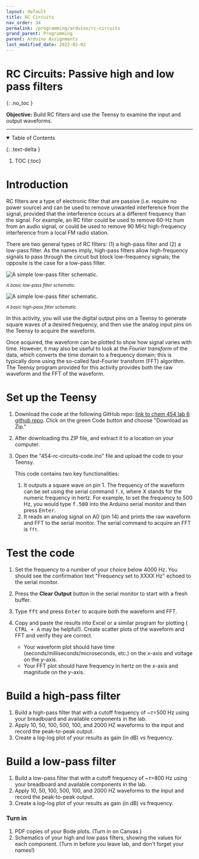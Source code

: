 ```yaml
---
layout: default
title: RC Circuits
nav_order: 34
permalink: /programming/arduino/rc-circuits
grand_parent: Programming
parent: Arduino Assignments
last_modified_date: 2022-02-02
---
```


# RC Circuits: Passive high and low pass filters
{: .no_toc  }

**Objective:** Build RC filters and use the Teensy to examine the input and output waveforms.

----

<details open markdown="block">
  <summary>
  Table of Contents
  </summary>

  {: .text-delta }
1. TOC
{:toc}
</details>

# Introduction

RC filters are a type of electronic filter that are passive (i.e. require no power source) and can be used to remove unwanted interference from the signal, provided that the interference occurs at a different frequency than the signal.  For example, an RC filter could be used to remove 60-Hz hum from an audio signal, or could be used to remove 90 MHz high-frequency interference from a local FM radio station.

There are two general types of RC filters: (1) a high-pass filter and (2) a low-pass filter.  As the names imply, high-pass filters allow high-frequency signals to pass through the circuit but block low-frequency signals; the opposite is the case for a low-pass filter.

![A simple low-pass filter schematic.](https://upload.wikimedia.org/wikipedia/commons/e/e0/1st_Order_Lowpass_Filter_RC.svg)

<small>*A basic low-pass filter schematic.*</small>

![A simple low-pass filter schematic.](https://en.wikipedia.org/wiki/High-pass_filter#/media/File:High_pass_filter.svg
)

<small>*A basic high-pass filter schematic.*</small>

In this activity, you will use the digital output pins on a Teensy to generate square waves of a desired frequency, and then use the analog input pins on the Teensy to acquire the waveform.

Once acquired, the waveform can be plotted to show how signal varies with time.  However, it may also be useful to look at the *Fourier transform* of the data, which converts the time domain to a frequency domain; this is typically done using the so-called fast-Fourier transform (FFT) algorithm.  The Teensy program provided for this activity provides both the raw waveform and the FFT of the waveform.


# Set up the Teensy

1. Download the code at the following GitHub repo: [link to chem 454 lab 6 github repo](https://github.com/chem454/rc-circuits).  Click on the green Code button and choose "Download as Zip."
1. After downloading ths ZIP file, and extract it to a location on your computer.
1. Open the "454-rc-circuits-code.ino" file and upload the code to your Teensy.  
    
	This code contains two key functionalities:
    
	1. It outputs a square wave on pin 1.  The frequency of the waveform can be set using the serial command `f.X`, where X stands for the numeric frequency in hertz.  For example, to set the frequency to 500 Hz, you would type <kbd>f.500</kbd> into the Arduino serial monitor and then press <kbd>Enter</kbd>.
	1. It reads an analog signal on A0 (pin 14) and prints the raw waveform and FFT to the serial monitor.  The serial command to acquire an FFT is `fft`.

# Test the code

1. Set the frequency to a number of your choice below 4000 Hz.  You should see the confirmation text "Frequency set to XXXX Hz" echoed to the serial monitor.

1. Press the **Clear Output** button in the serial monitor to start with a fresh buffer.

1. Type <kbd>fft</kbd> and press <kbd>Enter</kbd> to acquire both the waveform and FFT.

1. Copy and paste the results into Excel or a similar program for plotting (<kbd> CTRL + A</kbd> may be helpful!).  Create scatter plots of the waveform and FFT and verify they are correct.

	- Your waveform plot should have time (seconds/milliseconds/microseconds, etc.) on the *x*-axis and voltage on the *y*-axis.
	- Your FFT plot should have frequency in hertz on the *x*-axis and magnitude on the *y*-axis.

# Build a high-pass filter

1. Build a high-pass filter that with a cutoff frequency of ~$\tau=$500 Hz using your breadboard and available components in the lab.
1. Apply 10, 50, 100, 500, 100, and 2000 HZ waveforms to the input and record the peak-to-peak output.
1. Create a log-log plot of your results as gain (in dB) vs frequency.

# Build a low-pass filter

1. Build a low-pass filter that with a cutoff frequency of ~$\tau=$800 Hz using your breadboard and available components in the lab.
1. Apply 10, 50, 100, 500, 100, and 2000 HZ waveforms to the input and record the peak-to-peak output.
1. Create a log-log plot of your results as gain (in dB) vs frequency.

### Turn in

1. PDF copies of your Bode plots. (Turn in on Canvas.)
1. Schematics of your high and low pass filters, showing the values for each component. (Turn in before you leave lab, and don't forget your names!)

